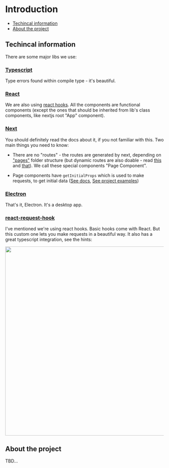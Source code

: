 # Introduction

* [Techincal information](#techincal-information)
* [About the project](#about-the-project)

## Techincal information

There are some major libs we use:

### [Typescript](https://www.typescriptlang.org/)

Type errors found within compile type - it's beautiful.

### [React](https://reactjs.org/)

We are also using [react hooks](https://reactjs.org/docs/hooks-reference.html). All the components are functional components (except the ones that should be inherited from lib's class components, like nextjs root "App" component).

### [Next](https://nextjs.org/)

You should definitely read the docs about it, if you not familiar with this. Two main things you need to know:

* There are no "routes" - the routes are generated by next, depending on ["pages"](https://github.com/prometheonsystems/bedrock-client2/tree/master/src/pages) folder structure (but dynamic routes are also doable - read [this](https://nextjs.org/learn/basics/create-dynamic-pages) and [that](https://nextjs.org/learn/basics/clean-urls-with-route-masking)). We call these special components "Page Component".

* Page components have `getInitialProps` which is used to make requests, to get initial data ([See docs](https://nextjs.org/learn/basics/fetching-data-for-pages), [See project examples](https://github.com/prometheonsystems/bedrock-client2/search?q=getInitialProps))

### [Electron](https://electronjs.org/)

That's it, Electron. It's a desktop app.

### [react-request-hook](https://github.com/schettino/react-request-hook)

I've mentioned we're using react hooks. Basic hooks come with React. But this custom one lets you make requests in a beautiful way. It also has a great typescript integration, see the hints:

<p align="center">
  <img align="center" src="https://raw.githubusercontent.com/schettino/react-request-hook/master/other/type-hint.png" width="599">
</p>

## About the project

TBD...
